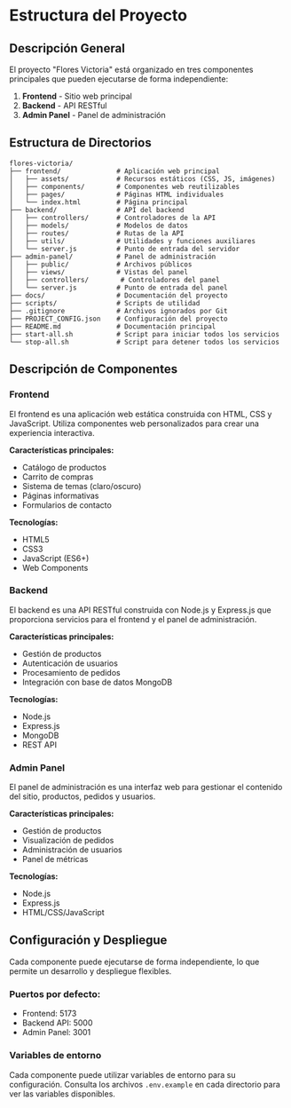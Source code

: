 # Estructura del Proyecto

## Descripción General

El proyecto "Flores Victoria" está organizado en tres componentes principales que pueden ejecutarse de forma independiente:

1. **Frontend** - Sitio web principal
2. **Backend** - API RESTful
3. **Admin Panel** - Panel de administración

## Estructura de Directorios

```
flores-victoria/
├── frontend/              # Aplicación web principal
│   ├── assets/            # Recursos estáticos (CSS, JS, imágenes)
│   ├── components/        # Componentes web reutilizables
│   ├── pages/             # Páginas HTML individuales
│   └── index.html         # Página principal
├── backend/               # API del backend
│   ├── controllers/       # Controladores de la API
│   ├── models/            # Modelos de datos
│   ├── routes/            # Rutas de la API
│   ├── utils/             # Utilidades y funciones auxiliares
│   └── server.js          # Punto de entrada del servidor
├── admin-panel/           # Panel de administración
│   ├── public/            # Archivos públicos
│   ├── views/             # Vistas del panel
│   ├── controllers/        # Controladores del panel
│   └── server.js          # Punto de entrada del panel
├── docs/                  # Documentación del proyecto
├── scripts/               # Scripts de utilidad
├── .gitignore             # Archivos ignorados por Git
├── PROJECT_CONFIG.json    # Configuración del proyecto
├── README.md              # Documentación principal
├── start-all.sh           # Script para iniciar todos los servicios
└── stop-all.sh            # Script para detener todos los servicios
```

## Descripción de Componentes

### Frontend

El frontend es una aplicación web estática construida con HTML, CSS y JavaScript. Utiliza componentes web personalizados para crear una experiencia interactiva.

**Características principales:**
- Catálogo de productos
- Carrito de compras
- Sistema de temas (claro/oscuro)
- Páginas informativas
- Formularios de contacto

**Tecnologías:**
- HTML5
- CSS3
- JavaScript (ES6+)
- Web Components

### Backend

El backend es una API RESTful construida con Node.js y Express.js que proporciona servicios para el frontend y el panel de administración.

**Características principales:**
- Gestión de productos
- Autenticación de usuarios
- Procesamiento de pedidos
- Integración con base de datos MongoDB

**Tecnologías:**
- Node.js
- Express.js
- MongoDB
- REST API

### Admin Panel

El panel de administración es una interfaz web para gestionar el contenido del sitio, productos, pedidos y usuarios.

**Características principales:**
- Gestión de productos
- Visualización de pedidos
- Administración de usuarios
- Panel de métricas

**Tecnologías:**
- Node.js
- Express.js
- HTML/CSS/JavaScript

## Configuración y Despliegue

Cada componente puede ejecutarse de forma independiente, lo que permite un desarrollo y despliegue flexibles.

### Puertos por defecto:
- Frontend: 5173
- Backend API: 5000
- Admin Panel: 3001

### Variables de entorno

Cada componente puede utilizar variables de entorno para su configuración. Consulta los archivos `.env.example` en cada directorio para ver las variables disponibles.